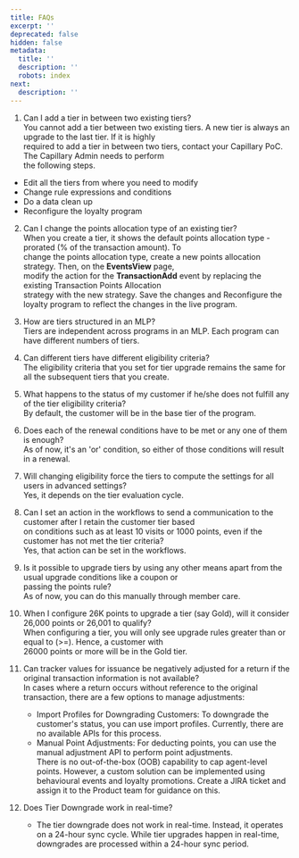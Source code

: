 ```yaml
---
title: FAQs
excerpt: ''
deprecated: false
hidden: false
metadata:
  title: ''
  description: ''
  robots: index
next:
  description: ''
---
```

1. Can I add a tier in between two existing tiers?\
   You cannot add a tier between two existing tiers. A new tier is always an upgrade to the last tier. If it is highly\
   required to add a tier in between two tiers, contact your Capillary PoC. The Capillary Admin needs to perform\
   the following steps.

* Edit all the tiers from where you need to modify
* Change rule expressions and conditions
* Do a data clean up 
* Reconfigure the loyalty program

2. Can I change the points allocation type of an existing tier?\
   When you create a tier, it shows the default points allocation type - prorated (% of the transaction amount). To\
   change the points allocation type, create a new points allocation strategy. Then, on the **EventsView** page,\
   modify the action for the **TransactionAdd** event by replacing the existing Transaction Points Allocation\
   strategy with the new strategy. Save the changes and Reconfigure the loyalty program to reflect the changes in the live program.

3. How are tiers structured in an MLP?\
   Tiers are independent across programs in an MLP. Each program can have different numbers of tiers.

4. Can different tiers have different eligibility criteria?\
   The eligibility criteria that you set for tier upgrade remains the same for all the subsequent tiers that you create.

5. What happens to the status of my customer if he/she does not fulfill any of the tier eligibility criteria?\
   By default, the customer will be in the base tier of the program.

6. Does each of the renewal conditions have to be met or any one of them is enough?\
   As of now, it's an 'or' condition, so either of those conditions will result in a renewal.

7. Will changing eligibility force the tiers to compute the settings for all users in advanced settings?\
   Yes, it depends on the tier evaluation cycle.

8. Can I set an action in the workflows to send a communication to the customer after I retain the customer tier based\
   on conditions such as at least 10 visits or 1000 points, even if the customer has not met the tier criteria?\
   Yes, that action can be set in the workflows.

9. Is it possible to upgrade tiers by using any other means apart from the usual upgrade conditions like a coupon or\
   passing the points rule?\
   As of now, you can do this manually through member care.

10. When I configure 26K points to upgrade a tier (say Gold), will it consider 26,000 points or 26,001 to qualify?\
      When configuring a tier, you will only see upgrade rules greater than or equal to (>=). Hence, a customer with\
      26000 points or more will be in the Gold tier.

11. Can tracker values for issuance be negatively adjusted for a return if the original transaction information is not available?\
    In cases where a return occurs without reference to the original transaction, there are a few options to manage adjustments:
    * Import Profiles for Downgrading Customers: To downgrade the customer's status, you can use import profiles. Currently, there are no available APIs for this process.
    * Manual Point Adjustments: For deducting points, you can use the manual adjustment API to perform point adjustments.\
      There is no out-of-the-box (OOB) capability to cap agent-level points. However, a custom solution can be implemented using behavioural events and loyalty promotions. Create a JIRA ticket and assign it to the Product team for guidance on this.

12. Does Tier Downgrade work in real-time?
    * The tier downgrade does not work in real-time. Instead, it operates on a 24-hour sync cycle. While tier upgrades happen in real-time, downgrades are processed within a 24-hour sync period.
